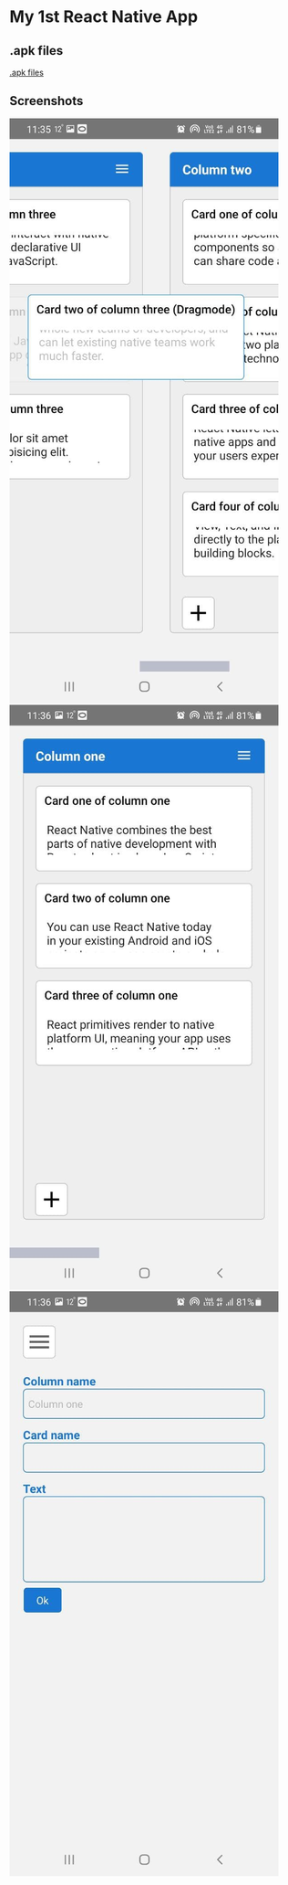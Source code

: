 # My 1st React Native App
## .apk files
<a href="https://github.com/AlexanderBaikal/react-native-test/tree/master/apks">.apk files</a>
## Screenshots
![alt text](./images/screen1.jpg)
![alt text](./images/screen2.jpg)
![alt text](./images/screen3.jpg)
